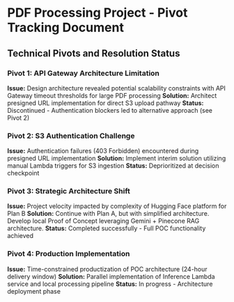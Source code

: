# PDF Processing Project - Pivot Tracking Document

## Technical Pivots and Resolution Status

### Pivot 1: API Gateway Architecture Limitation
**Issue:** Design architecture revealed potential scalability constraints with API Gateway timeout thresholds for large PDF processing
**Solution:** Architect presigned URL implementation for direct S3 upload pathway
**Status:** Discontinued - Authentication blockers led to alternative approach (see Pivot 2)

### Pivot 2: S3 Authentication Challenge
**Issue:** Authentication failures (403 Forbidden) encountered during presigned URL implementation
**Solution:** Implement interim solution utilizing manual Lambda triggers for S3 ingestion
**Status:** Deprioritized at decision checkpoint

### Pivot 3: Strategic Architecture Shift
**Issue:** Project velocity impacted by complexity of Hugging Face platform for Plan B
**Solution:** Continue with Plan A, but with simplified architecture. Develop local Proof of Concept leveraging Gemini + Pinecone RAG architecture.
**Status:** Completed successfully - Full POC functionality achieved

### Pivot 4: Production Implementation
**Issue:** Time-constrained productization of POC architecture (24-hour delivery window)
**Solution:** Parallel implementation of Inference Lambda service and local processing pipeline
**Status:** In progress - Architecture deployment phase

